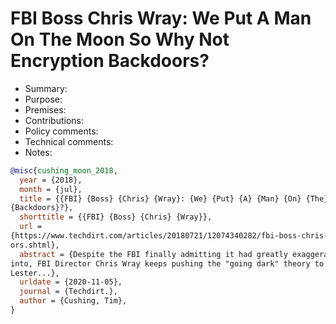 # FBI Boss Chris Wray: We Put A Man On The Moon So Why Not Encryption Backdoors?

- Summary:
- Purpose:
- Premises:
- Contributions:
- Policy comments:
- Technical comments:
- Notes:

```bib
@misc{cushing_moon_2018,
  year = {2018},
  month = {jul},
  title = {{FBI} {Boss} {Chris} {Wray}: {We} {Put} {A} {Man} {On} {The} {Moon} {So} {Why} {Not} {Encryption}
{Backdoors}?},
  shorttitle = {{FBI} {Boss} {Chris} {Wray}},
  url =
{https://www.techdirt.com/articles/20180721/12074340282/fbi-boss-chris-wray-we-put-man-moon-so-why-not-encryption-backdo
ors.shtml},
  abstract = {Despite the FBI finally admitting it had greatly exaggerated the number of encrypted devices it can't get
into, FBI Director Chris Wray keeps pushing the "going dark" theory to whoever will listen. This time it was NBC's
Lester...},
  urldate = {2020-11-05},
  journal = {Techdirt.},
  author = {Cushing, Tim},
}
```
